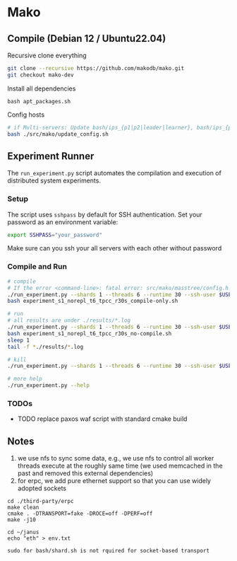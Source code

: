 # Mako

## Compile (Debian 12 / Ubuntu22.04)

Recursive clone everything 

```bash
git clone --recursive https://github.com/makodb/mako.git
git checkout mako-dev
```

Install all dependencies

```
bash apt_packages.sh
```

Config hosts
```bash
# if Multi-servers: Update bash/ips_{p1|p2|leader|learner}, bash/ips_{p1|p2|leader|learner}.pub, n_partitions 
bash ./src/mako/update_config.sh 
```

## Experiment Runner

The `run_experiment.py` script automates the compilation and execution of distributed system experiments.

### Setup

The script uses `sshpass` by default for SSH authentication. Set your password as an environment variable:

```bash
export SSHPASS="your_password"
```

Make sure can you ssh your all servers with each other without password

### Compile and Run

```bash
# compile
# If the error <command-line>: fatal error: src/mako/masstree/config.h appears on the first run, rerun the script.
./run_experiment.py --shards 1 --threads 6 --runtime 30 --ssh-user $USER --dry-run --only-compile
bash experiment_s1_norepl_t6_tpcc_r30s_compile-only.sh

# run
# all results are under ./results/*.log
./run_experiment.py --shards 1 --threads 6 --runtime 30 --ssh-user $USER --dry-run --skip-compile
bash experiment_s1_norepl_t6_tpcc_r30s_no-compile.sh
sleep 1
tail -f *./results/*.log

# kill
./run_experiment.py --shards 1 --threads 6 --runtime 30 --ssh-user $USER --cleanup-only

# more help
./run_experiment.py --help
```

### TODOs
 - TODO replace paxos waf script with standard cmake build


## Notes
1. we use nfs to sync some data, e.g., we use nfs to control all worker threads execute at the roughly same time (we used memcached in the past and removed this external dependencies)
2. for erpc, we add pure ethernet support so that you can use widely adopted sockets
```
cd ./third-party/erpc
make clean
cmake . -DTRANSPORT=fake -DROCE=off -DPERF=off
make -j10

cd ~/janus
echo "eth" > env.txt

sudo for bash/shard.sh is not rquired for socket-based transport
```

